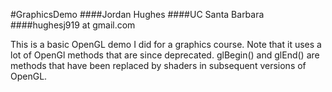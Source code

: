 #GraphicsDemo
####Jordan Hughes
####UC Santa Barbara
####hughesj919 at gmail.com

This is a basic OpenGL demo I did for a graphics course. Note that it uses a lot of OpenGl methods that are since deprecated.  glBegin() and glEnd() are methods that have been replaced by shaders in subsequent versions of OpenGL. 


